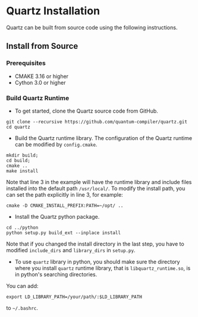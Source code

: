 # Quartz Installation

Quartz can be built from source code using the following instructions.

## Install from Source

### Prerequisites

* CMAKE 3.16 or higher
* Cython 3.0 or higher

### Build Quartz Runtime

* To get started, clone the Quartz source code from GitHub.
```shell
git clone --recursive https://github.com/quantum-compiler/quartz.git
cd quartz
```

* Build the Quartz runtime library. The configuration of the Quartz runtime can be modified by `config.cmake`. 
```shell
mkdir build; 
cd build; 
cmake ..
make install
```

Note that line 3 in the example will have the runtime library and include files installed into the default path `/usr/local/`. To modify the install path, you can set the path explicitly in line 3, for example:

```shell
cmake -D CMAKE_INSTALL_PREFIX:PATH=~/opt/ ..
```


* Install the Quartz python package.

```shell
cd ../python
python setup.py build_ext --inplace install
```

Note that if you changed the install directory in the last step, you have to modified `include_dirs` and `library_dirs` in `setup.py`.

* To use `quartz` library in python, you should make sure the directory where you install `quartz` runtime library, that is `libquartz_runtime.so`, is in python's searching directories. 

You can add:

```shell
export LD_LIBRARY_PATH=/your/path/:$LD_LIBRARY_PATH
```

to `~/.bashrc`.
